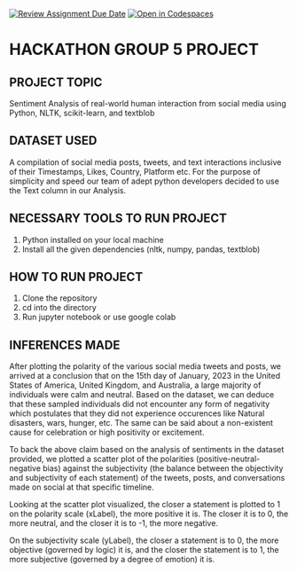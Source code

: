 [![Review Assignment Due Date](https://classroom.github.com/assets/deadline-readme-button-22041afd0340ce965d47ae6ef1cefeee28c7c493a6346c4f15d667ab976d596c.svg)](https://classroom.github.com/a/68QrIsnN)
[![Open in Codespaces](https://classroom.github.com/assets/launch-codespace-2972f46106e565e64193e422d61a12cf1da4916b45550586e14ef0a7c637dd04.svg)](https://classroom.github.com/open-in-codespaces?assignment_repo_id=15339378)


# HACKATHON GROUP 5 PROJECT

## PROJECT TOPIC
Sentiment Analysis of real-world human interaction from social media using Python, NLTK, scikit-learn, and textblob

## DATASET USED
A compilation of social media posts, tweets, and text interactions inclusive of their Timestamps, Likes, Country, Platform etc. For the purpose of simplicity and speed our team of adept python developers decided to use the Text column in our Analysis.

## NECESSARY TOOLS TO RUN PROJECT
1. Python installed on your local machine
2. Install all the given dependencies (nltk, numpy, pandas, textblob)

## HOW TO RUN PROJECT
1. Clone the repository
2. cd into the directory
3. Run jupyter notebook or use google colab

## INFERENCES MADE
After plotting the polarity of the various social media tweets and posts, we arrived at a conclusion that on the 15th day of January, 2023 in the United States of America, United Kingdom, and Australia, a large majority of individuals were calm and neutral. Based on the dataset, we can deduce that these sampled individuals did not encounter any form of negativity which postulates that they did not experience occurences like Natural disasters, wars, hunger, etc.  The same can be said about a non-existent cause for celebration or high positivity or excitement.

To back the above claim based on the analysis of sentiments in the dataset provided, we plotted a scatter plot of the polarities (positive-neutral-negative bias) against the subjectivity (the balance between the objectivity and subjectivity of each statement) of the tweets, posts, and conversations made on social at that specific timeline.

Looking at the scatter plot visualized, the closer a statement is plotted to 1 on the polarity scale (xLabel), the more positive it is. The closer it is to 0, the more neutral, and the closer it is to -1, the more negative.

On the subjectivity scale (yLabel), the closer a statement is to 0, the more objective (governed by logic) it is, and the closer the statement is to 1, the more subjective (governed by a degree of emotion) it is.
